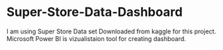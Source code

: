 # Super-Store-Data-Dashboard
I am using Super Store Data set Downloaded from kaggle for this project.
Microsoft Power BI is vizualistaion tool for creating dashboard.
